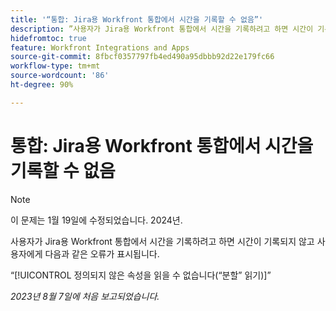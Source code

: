 ```yaml
---
title: '“통합: Jira용 Workfront 통합에서 시간을 기록할 수 없음”'
description: ”사용자가 Jira용 Workfront 통합에서 시간을 기록하려고 하면 시간이 기록되지 않고 사용자에게 오류가 표시됩니다.”
hidefromtoc: true
feature: Workfront Integrations and Apps
source-git-commit: 8fbcf0357797fb4ed490a95dbbb92d22e179fc66
workflow-type: tm+mt
source-wordcount: '86'
ht-degree: 90%

---
```



# 통합: Jira용 Workfront 통합에서 시간을 기록할 수 없음

>[!NOTE]
>
>이 문제는 1월 19일에 수정되었습니다. 2024년.

사용자가 Jira용 Workfront 통합에서 시간을 기록하려고 하면 시간이 기록되지 않고 사용자에게 다음과 같은 오류가 표시됩니다.

“[!UICONTROL 정의되지 않은 속성을 읽을 수 없습니다(“분할” 읽기)]”

_2023년 8월 7일에 처음 보고되었습니다._
